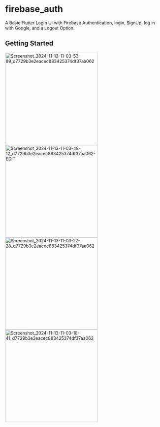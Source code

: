 # firebase_auth

A Basic Flutter Login UI with Firebase Authentication, login, SignUp, log in with Google, and a Logout Option.

## Getting Started

<img src="https://github.com/user-attachments/assets/92d0fd77-ba8b-4536-b949-2978948719dd" alt="Screenshot_2024-11-13-11-03-53-89_d7729b3e2eacec883425374df37aa062" width="300">

<img src="https://github.com/user-attachments/assets/ff3fa8ae-425c-4c75-b2a4-187212b3ca11" alt="Screenshot_2024-11-13-11-03-48-12_d7729b3e2eacec883425374df37aa062-EDIT" width="300">

<img src="https://github.com/user-attachments/assets/6eba8236-7ae5-4476-bdb7-268599fd447b" alt="Screenshot_2024-11-13-11-03-27-28_d7729b3e2eacec883425374df37aa062" width="300">

<img src="https://github.com/user-attachments/assets/ce682ffe-70af-4e64-9e15-c7d81cf5e40b" alt="Screenshot_2024-11-13-11-03-18-41_d7729b3e2eacec883425374df37aa062" width="300">
